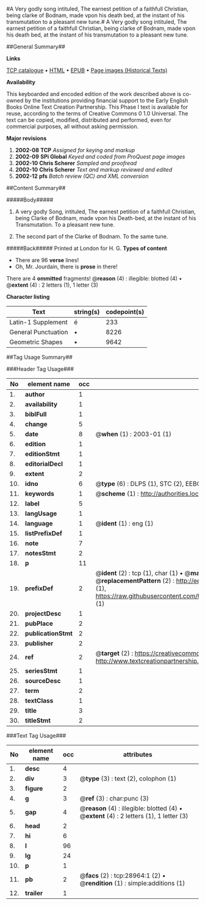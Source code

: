 #A Very godly song intituled, The earnest petition of a faithfull Christian, being clarke of Bodnam, made vpon his death bed, at the instant of his transmutation to a pleasant new tune.#
A Very godly song intituled, The earnest petition of a faithfull Christian, being clarke of Bodnam, made vpon his death bed, at the instant of his transmutation to a pleasant new tune.

##General Summary##

**Links**

[TCP catalogue](http://www.ota.ox.ac.uk/tcp/)  • 
[HTML](http://tei.it.ox.ac.uk/tcp/Texts-HTML/free/A16/A16276.html)  • 
[EPUB](http://tei.it.ox.ac.uk/tcp/Texts-EPUB/free/A16/A16276.epub) • 
[Page images (Historical Texts)](https://data.historicaltexts.jisc.ac.uk/view?pubId=eebo-33151156e&pageId=eebo-33151156e-28964-1)

**Availability**

This keyboarded and encoded edition of the
	       work described above is co-owned by the institutions
	       providing financial support to the Early English Books
	       Online Text Creation Partnership. This Phase I text is
	       available for reuse, according to the terms of Creative
	       Commons 0 1.0 Universal. The text can be copied,
	       modified, distributed and performed, even for
	       commercial purposes, all without asking permission.

**Major revisions**

1. __2002-08__ __TCP__ *Assigned for keying and markup*
1. __2002-09__ __SPi Global__ *Keyed and coded from ProQuest page images*
1. __2002-10__ __Chris Scherer__ *Sampled and proofread*
1. __2002-10__ __Chris Scherer__ *Text and markup reviewed and edited*
1. __2002-12__ __pfs__ *Batch review (QC) and XML conversion*

##Content Summary##

#####Body#####

1. A very godly Song, intituled, The earnest petition of a faithfull Christian, being Clarke of Bodnam, made vpon his Death-bed, at the instant of his Transmutation. To a pleasant new tune.

1. The second part of the Clarke of Bodnam. To the same tune.

#####Back#####
Printed at London for H. G.
**Types of content**

  * There are 96 **verse** lines!
  * Oh, Mr. Jourdain, there is **prose** in there!

There are 4 **ommitted** fragments! 
 @__reason__ (4) : illegible: blotted (4)  •  @__extent__ (4) : 2 letters (1), 1 letter (3)

**Character listing**


|Text|string(s)|codepoint(s)|
|---|---|---|
|Latin-1 Supplement|é|233|
|General Punctuation|•|8226|
|Geometric Shapes|▪|9642|

##Tag Usage Summary##

###Header Tag Usage###

|No|element name|occ|attributes|
|---|---|---|---|
|1.|__author__|1||
|2.|__availability__|1||
|3.|__biblFull__|1||
|4.|__change__|5||
|5.|__date__|8| @__when__ (1) : 2003-01 (1)|
|6.|__edition__|1||
|7.|__editionStmt__|1||
|8.|__editorialDecl__|1||
|9.|__extent__|2||
|10.|__idno__|6| @__type__ (6) : DLPS (1), STC (2), EEBO-CITATION (1), OCLC (1), VID (1)|
|11.|__keywords__|1| @__scheme__ (1) : http://authorities.loc.gov/ (1)|
|12.|__label__|5||
|13.|__langUsage__|1||
|14.|__language__|1| @__ident__ (1) : eng (1)|
|15.|__listPrefixDef__|1||
|16.|__note__|7||
|17.|__notesStmt__|2||
|18.|__p__|11||
|19.|__prefixDef__|2| @__ident__ (2) : tcp (1), char (1)  •  @__matchPattern__ (2) : ([0-9\-]+):([0-9IVX]+) (1), (.+) (1)  •  @__replacementPattern__ (2) : http://eebo.chadwyck.com/downloadtiff?vid=$1&page=$2 (1), https://raw.githubusercontent.com/textcreationpartnership/Texts/master/tcpchars.xml#$1 (1)|
|20.|__projectDesc__|1||
|21.|__pubPlace__|2||
|22.|__publicationStmt__|2||
|23.|__publisher__|2||
|24.|__ref__|2| @__target__ (2) : https://creativecommons.org/publicdomain/zero/1.0/ (1), http://www.textcreationpartnership.org/docs/. (1)|
|25.|__seriesStmt__|1||
|26.|__sourceDesc__|1||
|27.|__term__|2||
|28.|__textClass__|1||
|29.|__title__|3||
|30.|__titleStmt__|2||


###Text Tag Usage###

|No|element name|occ|attributes|
|---|---|---|---|
|1.|__desc__|4||
|2.|__div__|3| @__type__ (3) : text (2), colophon (1)|
|3.|__figure__|2||
|4.|__g__|3| @__ref__ (3) : char:punc (3)|
|5.|__gap__|4| @__reason__ (4) : illegible: blotted (4)  •  @__extent__ (4) : 2 letters (1), 1 letter (3)|
|6.|__head__|2||
|7.|__hi__|6||
|8.|__l__|96||
|9.|__lg__|24||
|10.|__p__|1||
|11.|__pb__|2| @__facs__ (2) : tcp:28964:1 (2)  •  @__rendition__ (1) : simple:additions (1)|
|12.|__trailer__|1||
